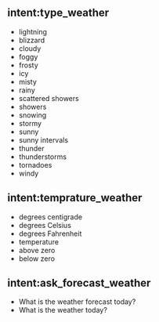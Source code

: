 ## intent:type_weather

- lightning
- blizzard
- cloudy
- foggy
- frosty
- icy
- misty
- rainy
- scattered showers
- showers
- snowing
- stormy
- sunny
- sunny intervals
- thunder
- thunderstorms
- tornadoes
- windy

## intent:temprature_weather

- degrees centigrade
- degrees Celsius
- degrees Fahrenheit
- temperature
- above zero
- below zero

## intent:ask_forecast_weather

 - What is the weather forecast today?
 - What is the weather today?
